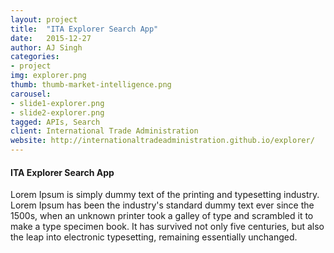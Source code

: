 ```yaml
---
layout: project
title:  "ITA Explorer Search App"
date:   2015-12-27 
author: AJ Singh
categories:
- project
img: explorer.png
thumb: thumb-market-intelligence.png
carousel:
- slide1-explorer.png
- slide2-explorer.png
tagged: APIs, Search
client: International Trade Administration
website: http://internationaltradeadministration.github.io/explorer/
---
```

#### ITA Explorer Search App
Lorem Ipsum is simply dummy text of the printing and typesetting industry. Lorem Ipsum has been the industry's standard dummy text ever since the 1500s, when an unknown printer took a galley of type and scrambled it to make a type specimen book. It has survived not only five centuries, but also the leap into electronic typesetting, remaining essentially unchanged.

